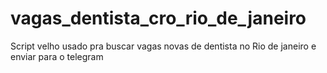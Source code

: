 # vagas_dentista_cro_rio_de_janeiro
Script velho usado pra buscar vagas novas de dentista no Rio de janeiro e enviar para o telegram